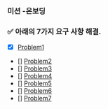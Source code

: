 ### 미션 -온보딩 
### ✅ 아래의 7가지 요구 사항 해결.
- [x] [Problem1](PROBLEM1.md)
- [] [Problem2](PROBLEM2.md)
- [] [Problem3](PROBLEM3.md)
- [] [Problem4](PROBLEM4.md)
- [] [Problem5](PROBLEM5.md)
- [] [Problem6](PROBLEM6.md)
- [] [Problem7](PROBLEM7.md)
